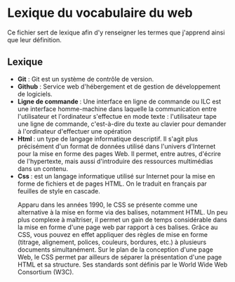 # Lexique du vocabulaire du web

Ce fichier sert de lexique afin d'y renseigner les termes que j'apprend ainsi que leur définition.

## Lexique 

<ul>
 <li> <strong>Git</strong> : Git est un système de contrôle de version.</li>
 <li> <strong> Github</strong> : Service web d'hébergement et de gestion de développement de logiciels. </li>
 <li> <strong> Ligne de commande </strong> : Une interface en ligne de commande ou ILC est une interface homme-machine dans laquelle la communication entre l'utilisateur et l'ordinateur s'effectue en mode texte : l'utilisateur tape une ligne de commande, c'est-à-dire du texte au clavier pour demander à l'ordinateur d'effectuer une opération</li>
 <li> <strong> Html </strong> : un type de langage informatique descriptif. Il s'agit plus précisément d'un format de données utilisé dans l'univers d'Internet pour la mise en forme des pages Web. Il permet, entre autres, d'écrire de l'hypertexte, mais aussi d'introduire des ressources multimédias dans un contenu.</li>
 <li> <strong> Css </strong> : est un langage informatique utilisé sur Internet pour la mise en forme de fichiers et de pages HTML. On le traduit en français par feuilles de style en cascade.

Apparu dans les années 1990, le CSS se présente comme une alternative à la mise en forme via des balises, notamment HTML. Un peu plus complexe à maîtriser, il permet un gain de temps considérable dans la mise en forme d'une page web par rapport à ces balises. Grâce au CSS, vous pouvez en effet appliquer des règles de mise en forme (titrage, alignement, polices, couleurs, bordures, etc.) à plusieurs documents simultanément. Sur le plan de la conception d'une page Web, le CSS permet par ailleurs de séparer la présentation d'une page HTML et sa structure. Ses standards sont définis par le World Wide Web Consortium (W3C).</li>





</ul>


